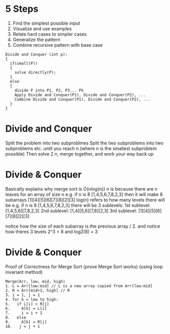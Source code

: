 # 5 Steps
1. Find the simplest possible input
2. Visualize and use examples
3. Relate hard cases to simpler cases
4. Generalize the pattern
5. Combine recursive pattern with base case

```
Divide and Conquer (int p):
{
  if(small(P))
  {
    solve directly(P);
  }
  else
  {
    divide P into P1, P2, P3... Pk
    Apply Divide and Conquer(P1), Divide and Conquer(P2), ...
    Combine Divide and Conquer(P1), Divide and Conquer(P2), ...
  }
}
```

# Divide and Conquer

Split the problem into two subproblmes
Split the two subproblems into two subproblems
etc. until you reach n (where n is the smallest subproblem possible)
Then solve 2 n, merge together, and work your way back up

# Divide & Conquer

Basically explains why merge sort is O(n*log(n))
n* is because there are n leaves for an array of size n
e.g. if n is 8 [1,4,5,6,7,8,2,3] then it will make 8 subarrays [1][4][5][6][7][8][2][3]
log(n) refers to how many levels there will be
e.g. if n is 8 [1,4,5,6,7,8,2,3] there will be 3 sublevels:
1st sublevel: [1,4,5,6][7,8,2,3]
2nd sublevel: [1,4][5,6][7,8][2,3]
3rd sublevel: [1][4][5][6][7][8][2][3]

notice how the size of each subarray is the previous array / 2. and notice how theres 3 levels
2^3 = 8 and log2(8) = 3

# Divide & Conquer

Proof of Correctness for Merge Sort (prove Merge Sort works)
(using loop invariant method)

```
Merge(Arr, low, mid, high)
1. L = Arr[low:mid] // L is a new array copied from Arr[low:mid]
2. R = Arr[mid+1, high] // R
3. i = 1, j = 1
4. for k = low to high:
5.   if L[i] < R[j]
6.     A[k] = L[i]
7.     i = i + 1
8.   else
9.     A[k] = R[j]
10.   j = j + 1
```
